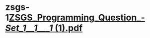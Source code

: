 # zsgs-1[ZSGS_Programming_Question_-_Set_1__1___1_ (1).pdf](https://github.com/Vedhavarshini482/zsgs-1/files/10096556/ZSGS_Programming_Question_-_Set_1__1___1_.1.pdf)
